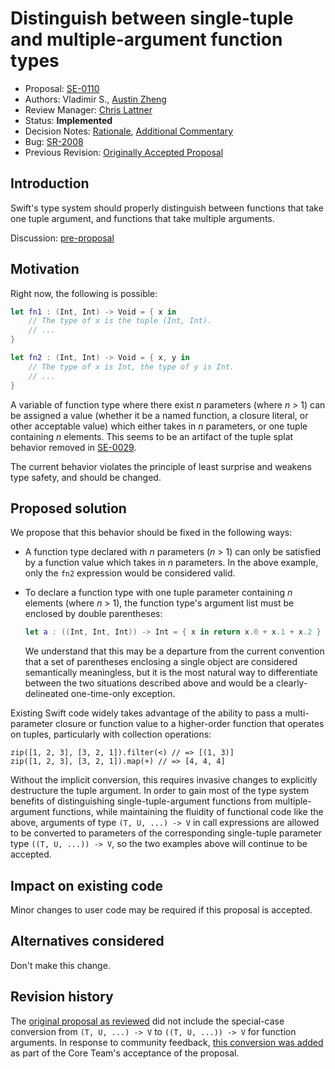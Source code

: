 # Distinguish between single-tuple and multiple-argument function types

* Proposal: [SE-0110](0110-distinguish-single-tuple-arg.md)
* Authors: Vladimir S., [Austin Zheng](https://github.com/austinzheng)
* Review Manager: [Chris Lattner](https://github.com/lattner)
* Status: **Implemented**
* Decision Notes: [Rationale](https://forums.swift.org/t/accepted-se-0110-distinguish-between-single-tuple-and-multiple-argument-function-types/3305), [Additional Commentary](https://forums.swift.org/t/core-team-addressing-the-se-0110-usability-regression-in-swift-4/6147)
* Bug: [SR-2008](https://bugs.swift.org/browse/SR-2008)
* Previous Revision: [Originally Accepted Proposal](https://github.com/swiftlang/swift-evolution/blob/9e44932452e1daead98f2bc2e58711eb489e9751/proposals/0110-distingish-single-tuple-arg.md)

## Introduction

Swift's type system should properly distinguish between functions that take one tuple argument, and functions that take multiple arguments.

Discussion: [pre-proposal](https://forums.swift.org/t/partial-list-of-open-swift-3-design-topics/3094)

## Motivation

Right now, the following is possible:

```swift
let fn1 : (Int, Int) -> Void = { x in
	// The type of x is the tuple (Int, Int).
	// ...
}

let fn2 : (Int, Int) -> Void = { x, y in
	// The type of x is Int, the type of y is Int.
	// ...
}
```

A variable of function type where there exist _n_ parameters (where _n_ > 1) can be assigned a value (whether it be a named function, a closure literal, or other acceptable value) which either takes in _n_ parameters, or one tuple containing _n_ elements. This seems to be an artifact of the tuple splat behavior removed in [SE-0029](0029-remove-implicit-tuple-splat.md).

The current behavior violates the principle of least surprise and weakens type safety, and should be changed.

## Proposed solution

We propose that this behavior should be fixed in the following ways:

* A function type declared with _n_ parameters (_n_ > 1) can only be satisfied by a function value which takes in _n_ parameters. In the above example, only the `fn2` expression would be considered valid.

* To declare a function type with one tuple parameter containing _n_ elements (where _n_ > 1), the function type's argument list must be enclosed by double parentheses:

	```swift
	let a : ((Int, Int, Int)) -> Int = { x in return x.0 + x.1 + x.2 }
	```

	We understand that this may be a departure from the current convention that a set of parentheses enclosing a single object are considered semantically meaningless, but it is the most natural way to differentiate between the two situations described above and would be a clearly-delineated one-time-only exception.

Existing Swift code widely takes advantage of the ability to pass a multi-parameter closure or function value to a higher-order function that operates on tuples, particularly with collection operations:

```
zip([1, 2, 3], [3, 2, 1]).filter(<) // => [(1, 3)]
zip([1, 2, 3], [3, 2, 1]).map(+) // => [4, 4, 4]
```

Without the implicit conversion, this requires invasive changes to explicitly destructure the tuple argument. In order to gain most of the type system benefits of distinguishing single-tuple-argument functions from multiple-argument functions, while maintaining the fluidity of functional code like the above, arguments of type `(T, U, ...) -> V` in call expressions are allowed to be converted to parameters of the corresponding single-tuple parameter type `((T, U, ...)) -> V`, so the two examples above will continue to be accepted.

## Impact on existing code

Minor changes to user code may be required if this proposal is accepted.

## Alternatives considered

Don't make this change.

## Revision history

The [original proposal as reviewed](https://github.com/swiftlang/swift-evolution/blob/9e44932452e1daead98f2bc2e58711eb489e9751/proposals/0110-distingish-single-tuple-arg.md) did not include the special-case conversion from `(T, U, ...) -> V` to `((T, U, ...)) -> V` for function arguments. In response to community feedback, [this conversion was added](https://forums.swift.org/t/core-team-addressing-the-se-0110-usability-regression-in-swift-4/6147) as part of the Core Team's acceptance of the proposal.
